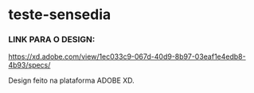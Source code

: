 # teste-sensedia

### LINK PARA O DESIGN:
https://xd.adobe.com/view/1ec033c9-067d-40d9-8b97-03eaf1e4edb8-4b93/specs/

Design feito na plataforma ADOBE XD.
